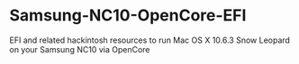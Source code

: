 # Samsung-NC10-OpenCore-EFI
EFI and related hackintosh resources to run Mac OS X 10.6.3 Snow Leopard on your Samsung NC10 via OpenCore
